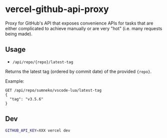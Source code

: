 # vercel-github-api-proxy

Proxy for GitHub's API that exposes convenience APIs for tasks that are either
complicated to achieve manually or are very "hot" (i.e. many requests being
made).

## Usage

- `/api/repo/{repo}/latest-tag`

Returns the latest tag (ordered by commit date) of the provided `{repo}`.

Example:

```
GET /api/repo/sumneko/vscode-lua/latest-tag
{
  "tag": "v3.5.6"
}
```

## Dev

```sh
GITHUB_API_KEY=XXX vercel dev
```
